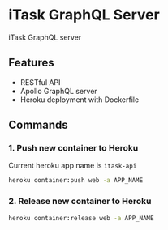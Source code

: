 # iTask GraphQL Server

iTask GraphQL server

## Features

- RESTful API
- Apollo GraphQL server
- Heroku deployment with Dockerfile


## Commands

### 1. Push new container to Heroku

Current heroku app name is `itask-api`

```sh
heroku container:push web -a APP_NAME
```

### 2. Release new container to Heroku


```sh
heroku container:release web -a APP_NAME
```